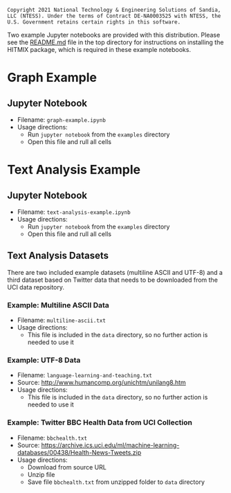 ```
Copyright 2021 National Technology & Engineering Solutions of Sandia,
LLC (NTESS). Under the terms of Contract DE-NA0003525 with NTESS, the
U.S. Government retains certain rights in this software.
```

Two example Jupyter notebooks are provided with this
distribution. Please see the [README.md](../README.md) file in the top
directory for instructions on installing the HITMIX package, which is
required in these example notebooks.

# Graph Example

## Jupyter Notebook

- Filename: `graph-example.ipynb`
- Usage directions:
  - Run `jupyter notebook` from the `examples` directory
  - Open this file and rull all cells

# Text Analysis Example

## Jupyter Notebook

- Filename: `text-analysis-example.ipynb`
- Usage directions:
  - Run `jupyter notebook` from the `examples` directory
  - Open this file and rull all cells

## Text Analysis Datasets

There are two included example datasets (multiline ASCII and UTF-8)
and a third dataset based on Twitter data that needs to be downloaded
from the UCI data repository.

### Example: Multiline ASCII Data

- Filename: `multiline-ascii.txt`
- Usage directions:
  - This file is included in the `data` directory, so no further
    action is needed to use it

### Example: UTF-8 Data

- Filename: `language-learning-and-teaching.txt`
- Source: http://www.humancomp.org/unichtm/unilang8.htm
- Usage directions:
  - This file is included in the `data` directory, so no further
    action is needed to use it

### Example: Twitter BBC Health Data from UCI Collection

- Filename: `bbchealth.txt`
- Source: https://archive.ics.uci.edu/ml/machine-learning-databases/00438/Health-News-Tweets.zip
- Usage directions:
  - Download from source URL 
  - Unzip file
  - Save file `bbchealth.txt` from unzipped folder to `data` directory

